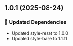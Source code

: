 ## 1.0.1 (2025-08-24)

### 🧱 Updated Dependencies

- Updated style-reset to 1.0.0
- Updated style-base to 1.1.11
